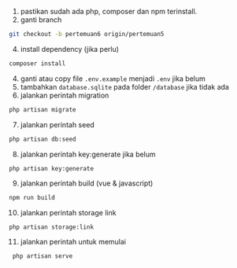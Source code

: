 1. pastikan sudah ada php, composer dan npm terinstall.
2. ganti branch

```bash
git checkout -b pertemuan6 origin/pertemuan5
```

4. install dependency (jika perlu)

```bash
composer install
```

4. ganti atau copy file `.env.example` menjadi `.env` jika belum
5. tambahkan `database.sqlite` pada folder `/database` jika tidak ada
6. jalankan perintah migration

```bash
php artisan migrate

```

7. jalankan perintah seed

```bash
php artisan db:seed
```

8. jalankan perintah key:generate jika belum

```bash
php artisan key:generate
```

9. jalankan perintah build (vue & javascript)

```bash
npm run build
```

10. jalankan perintah storage link

```
php artisan storage:link
```

11. jalankan perintah untuk memulai

```bash
 php artisan serve
```
